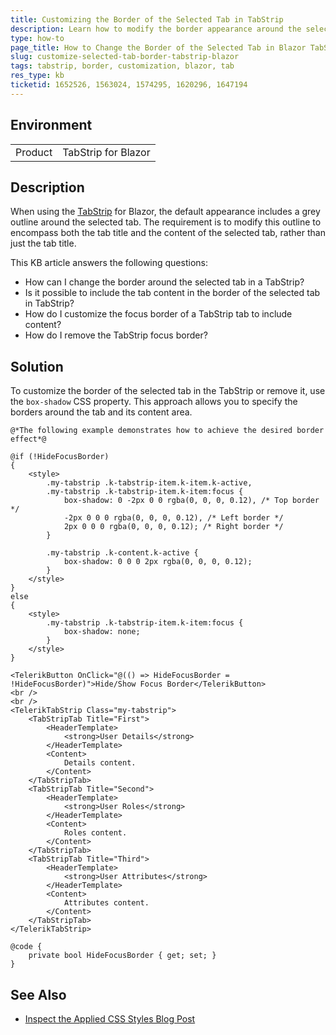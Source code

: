 ```yaml
---
title: Customizing the Border of the Selected Tab in TabStrip
description: Learn how to modify the border appearance around the selected tab and its content in the TabStrip component for Blazor.
type: how-to
page_title: How to Change the Border of the Selected Tab in Blazor TabStrip
slug: customize-selected-tab-border-tabstrip-blazor
tags: tabstrip, border, customization, blazor, tab
res_type: kb
ticketid: 1652526, 1563024, 1574295, 1620296, 1647194
---
```


## Environment
<table>
    <tbody>
	    <tr>
	    	<td>Product</td>
	    	<td>TabStrip for Blazor</td>
	    </tr>
    </tbody>
</table>

## Description

When using the [TabStrip](https://docs.telerik.com/blazor-ui/components/tabstrip/overview) for Blazor, the default appearance includes a grey outline around the selected tab. The requirement is to modify this outline to encompass both the tab title and the content of the selected tab, rather than just the tab title. 

This KB article answers the following questions:
* How can I change the border around the selected tab in a TabStrip?
* Is it possible to include the tab content in the border of the selected tab in TabStrip?
* How do I customize the focus border of a TabStrip tab to include content?
* How do I remove the TabStrip focus border?

## Solution

To customize the border of the selected tab in the TabStrip or remove it, use the `box-shadow` CSS property. This approach allows you to specify the borders around the tab and its content area. 

````CSHTML
@*The following example demonstrates how to achieve the desired border effect*@

@if (!HideFocusBorder)
{
    <style>
        .my-tabstrip .k-tabstrip-item.k-item.k-active,
        .my-tabstrip .k-tabstrip-item.k-item:focus {
            box-shadow: 0 -2px 0 0 rgba(0, 0, 0, 0.12), /* Top border */
            -2px 0 0 0 rgba(0, 0, 0, 0.12), /* Left border */
            2px 0 0 0 rgba(0, 0, 0, 0.12); /* Right border */
        }

        .my-tabstrip .k-content.k-active {
            box-shadow: 0 0 0 2px rgba(0, 0, 0, 0.12);
        }
    </style>
}
else
{
    <style>
        .my-tabstrip .k-tabstrip-item.k-item:focus {
            box-shadow: none;
        }
    </style>
}

<TelerikButton OnClick="@(() => HideFocusBorder = !HideFocusBorder)">Hide/Show Focus Border</TelerikButton>
<br />
<br />
<TelerikTabStrip Class="my-tabstrip">
    <TabStripTab Title="First">
        <HeaderTemplate>
            <strong>User Details</strong>
        </HeaderTemplate>
        <Content>
            Details content.
        </Content>
    </TabStripTab>
    <TabStripTab Title="Second">
        <HeaderTemplate>
            <strong>User Roles</strong>
        </HeaderTemplate>
        <Content>
            Roles content.
        </Content>
    </TabStripTab>
    <TabStripTab Title="Third">
        <HeaderTemplate>
            <strong>User Attributes</strong>
        </HeaderTemplate>
        <Content>
            Attributes content.
        </Content>
    </TabStripTab>
</TelerikTabStrip>

@code {
    private bool HideFocusBorder { get; set; }
}
````

## See Also

- [Inspect the Applied CSS Styles Blog Post](https://www.telerik.com/blogs/improve-your-debugging-skills-with-chrome-devtools)

